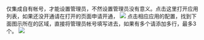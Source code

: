 仅集成自有帐号，才能设置管理员，不然设置管理员没有意义。点击这里打开应用列表，如果还没开通请在打开的页面申请开通，
![](//mccdn.qcloud.com/static/img/68261f6549bca6af7380b1dce649dda2/image.png)
点击相应应用的配置，找到下面图示所在的区域，直接将管理员帐号填写进去，如果有多个请添加多行，最多3个。
![](//mccdn.qcloud.com/static/img/eefe3acc962a6ba4635827640e78b178/image.png)